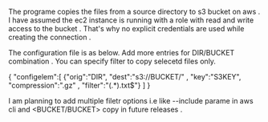 The programe copies the files from a source directory to s3 bucket on aws . I have assumed the ec2 instance is running with a role with 
read and write access to the bucket . That's why no explicit credentials are used while creating the connection .

The configuration file is as below. Add more entries for DIR/BUCKET combination . You can specify filter to copy selecetd files only.

{
"configelem":[
  {"orig":"DIR", "dest":"s3://BUCKET/" , "key":"S3KEY", "compression":".gz" , "filter":"(.*).txt$"}
]
}

I am planning to add multiple filetr options i.e like --include parame in aws cli and <BUCKET/BUCKET> copy in future releases . 
